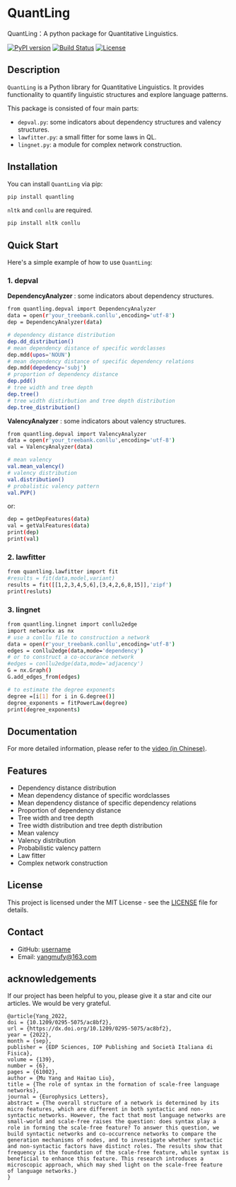 # QuantLing
QuantLing：A python package for Quantitative Linguistics.


[![PyPI version](https://badge.fury.io/py/PackageName.svg)](https://badge.fury.io/py/PackageName)
[![Build Status](https://travis-ci.org/user/package.svg?branch=master)](https://travis-ci.org/user/package)
[![License](https://img.shields.io/badge/License-MIT-yellow.svg)](https://opensource.org/licenses/MIT)

## Description

`QuantLing` is a Python library for Quantitative Linguistics. It provides functionality to quantify linguistic structures and explore language patterns.

This package is consisted of four main parts:
- `depval.py`: some indicators about dependency structures and valency structures.
- `lawfitter.py`: a small fitter for some laws in QL.
- `lingnet.py`: a module for complex network construction.


## Installation

You can install `QuantLing` via pip:

```bash
pip install quantling
```

`nltk` and `conllu` are required.

```bash
pip install nltk conllu
```

## Quick Start

Here's a simple example of how to use `QuantLing`:

### 1. depval
**DependencyAnalyzer** : some indicators about dependency structures.
```bash
from quantling.depval import DependencyAnalyzer   
data = open(r'your_treebank.conllu',encoding='utf-8')
dep = DependencyAnalyzer(data) 

# dependency distance distribution
dep.dd_distribution()
# mean dependency distance of specific wordclasses
dep.mdd(upos='NOUN')
# mean dependency distance of specific dependency relations
dep.mdd(depedency='subj')
# proportion of dependency distance
dep.pdd()
# tree width and tree depth
dep.tree()
# tree width distirbution and tree depth distribution
dep.tree_distribution()
```

**ValencyAnalyzer** : some indicators about valency structures.
```bash
from quantling.depval import ValencyAnalyzer   
data = open(r'your_treebank.conllu',encoding='utf-8')
val = ValencyAnalyzer(data) 

# mean valency
val.mean_valency()
# valency distribution
val.distribution()
# probalistic valency pattern 
val.PVP()
```
or:
```bash
dep = getDepFeatures(data)
val = getValFeatures(data)
print(dep)
print(val)
```

### 2. lawfitter

```bash
from quantling.lawfitter import fit   
#results = fit(data,model,variant)
results = fit([[1,2,3,4,5,6],[3,4,2,6,8,15]],'zipf')
print(resluts)
```

### 3. lingnet

```bash
from quantling.lingnet import conllu2edge
import networkx as nx   
# use a conllu file to construction a network
data = open(r'your_treebank.conllu',encoding='utf-8')
edges = conllu2edge(data,mode='dependency')
# or to construct a co-occurance network 
#edges = conllu2edge(data,mode='adjacency')
G = nx.Graph()
G.add_edges_from(edges)

# to estimate the degree exponents
degree =[i[1] for i in G.degree()]
degree_exponents = fitPowerLaw(degree)
print(degree_exponents)
```

## Documentation

For more detailed information, please refer to the [video (in Chinese)](https://quantling.readthedocs.io/).


## Features

- Dependency distance distribution
- Mean dependency distance of specific wordclasses
- Mean dependency distance of specific dependency relations
- Proportion of dependency distance
- Tree width and tree depth
- Tree width distribution and tree depth distribution
- Mean valency
- Valency distribution
- Probabilistic valency pattern
- Law fitter
- Complex network construction

## License

This project is licensed under the MIT License - see the [LICENSE](LICENSE) file for details.

## Contact

- GitHub: [username](https://github.com/YuhuYang)
- Email: yangmufy@163.com

## acknowledgements

If our project has been helpful to you, please give it a star and cite our articles. We would be very grateful.

```
@article{Yang_2022,
doi = {10.1209/0295-5075/ac8bf2},
url = {https://dx.doi.org/10.1209/0295-5075/ac8bf2},
year = {2022},
month = {sep},
publisher = {EDP Sciences, IOP Publishing and Società Italiana di Fisica},
volume = {139},
number = {6},
pages = {61002},
author = {Mu Yang and Haitao Liu},
title = {The role of syntax in the formation of scale-free language networks},
journal = {Europhysics Letters},
abstract = {The overall structure of a network is determined by its micro features, which are different in both syntactic and non-syntactic networks. However, the fact that most language networks are small-world and scale-free raises the question: does syntax play a role in forming the scale-free feature? To answer this question, we build syntactic networks and co-occurrence networks to compare the generation mechanisms of nodes, and to investigate whether syntactic and non-syntactic factors have distinct roles. The results show that frequency is the foundation of the scale-free feature, while syntax is beneficial to enhance this feature. This research introduces a microscopic approach, which may shed light on the scale-free feature of language networks.}
}
``` 
